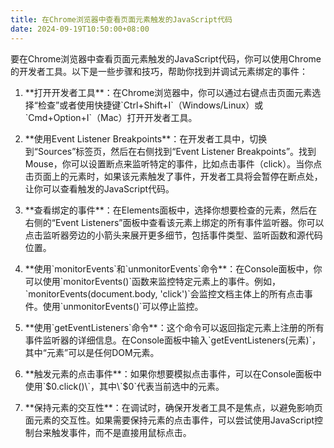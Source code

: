```yaml
---
title: 在Chrome浏览器中查看页面元素触发的JavaScript代码
date: 2024-09-19T10:50:00+08:00
---
```

要在Chrome浏览器中查看页面元素触发的JavaScript代码，你可以使用Chrome的开发者工具。以下是一些步骤和技巧，帮助你找到并调试元素绑定的事件：



1. \*\*打开开发者工具\*\*：在Chrome浏览器中，你可以通过右键点击页面元素选择“检查”或者使用快捷键\`Ctrl+Shift+I\`（Windows/Linux）或\`Cmd+Option+I\`（Mac）打开开发者工具。



2. \*\*使用Event Listener Breakpoints\*\*：在开发者工具中，切换到“Sources”标签页，然后在右侧找到“Event Listener Breakpoints”。找到Mouse，你可以设置断点来监听特定的事件，比如点击事件（click）。当你点击页面上的元素时，如果该元素触发了事件，开发者工具将会暂停在断点处，让你可以查看触发的JavaScript代码。



3. \*\*查看绑定的事件\*\*：在Elements面板中，选择你想要检查的元素，然后在右侧的“Event Listeners”面板中查看该元素上绑定的所有事件监听器。你可以点击监听器旁边的小箭头来展开更多细节，包括事件类型、监听函数和源代码位置。



4. \*\*使用\`monitorEvents\`和\`unmonitorEvents\`命令\*\*：在Console面板中，你可以使用\`monitorEvents()\`函数来监控特定元素上的事件。例如，\`monitorEvents(document.body, 'click')\`会监控文档主体上的所有点击事件。使用\`unmonitorEvents()\`可以停止监控。



5. \*\*使用\`getEventListeners\`命令\*\*：这个命令可以返回指定元素上注册的所有事件监听器的详细信息。在Console面板中输入\`getEventListeners(元素)\`，其中“元素”可以是任何DOM元素。



6. \*\*触发元素的点击事件\*\*：如果你想要模拟点击事件，可以在Console面板中使用\`$0.click()\`，其中\`$0\`代表当前选中的元素。



7. \*\*保持元素的交互性\*\*：在调试时，确保开发者工具不是焦点，以避免影响页面元素的交互性。如果需要保持元素的点击事件，可以尝试使用JavaScript控制台来触发事件，而不是直接用鼠标点击。
